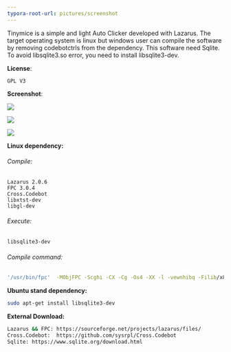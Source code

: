 ```yaml
---
typora-root-url: pictures/screenshot
---
```


﻿Tinymice is a simple and light Auto Clicker developed with Lazarus.  The target operating system is linux but windows user can compile the software by removing codebotctrls from the dependency.
This software need Sqlite. To avoid libsqlite3.so error, you need to install libsqlite3-dev.

**License**:

	GPL V3

**Screenshot**:

![](/Main.png)

![](/Options.png)



![](/systray.png)

**Linux dependency:**

###### Compile:

	Lazarus 2.0.6
	FPC 3.0.4
	Cross.Codebot 
	libxtst-dev
	libgl-dev

###### Execute:

	libsqlite3-dev

###### Compile command:

```bash
'/usr/bin/fpc'  -MObjFPC -Scghi -CX -Cg -Os4 -XX -l -vewnhibq -Filib/x86_64-linux -FuAbout -Fu../.lib/Cross.Codebot-master/source/lib/x86_64-linux -Fu/usr/share/lazarus/2.0.6/components/mouseandkeyinput/lib/x86_64-linux -Fu/usr/share/lazarus/2.0.6/lcl/units/x86_64-linux/gtk2 -Fu/usr/share/lazarus/2.0.6/lcl/units/x86_64-linux -Fu/usr/share/lazarus/2.0.6/components/lazutils/lib/x86_64-linux -Fu/usr/share/lazarus/2.0.6/packager/units/x86_64-linux -Fu. -FUlib/x86_64-linux -FEbin -obin/tinymice -dUseCThreads -dLCL -dLCLgtk2
```

**Ubuntu  stand dependency:**

```bash
sudo apt-get install libsqlite3-dev
```

**External Download:**

```bash
Lazarus && FPC: https://sourceforge.net/projects/lazarus/files/
Cross.Codebot:	https://github.com/sysrpl/Cross.Codebot
Sqlite:	https://www.sqlite.org/download.html
```

